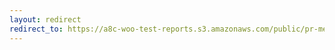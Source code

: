 ```yaml
---
layout: redirect
redirect_to: https://a8c-woo-test-reports.s3.amazonaws.com/public/pr-merge/44411/e2e/index.html
---
```

